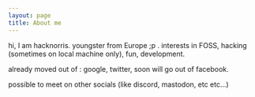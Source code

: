 ```yaml
---
layout: page
title: About me
---
```


hi, I am hacknorris. youngster from Europe ;p . interests in FOSS, hacking (sometimes on local machine only), fun, development. 

already moved out of : google, twitter, soon will go out of facebook.

possible to meet on other socials (like discord, mastodon, etc etc...)
